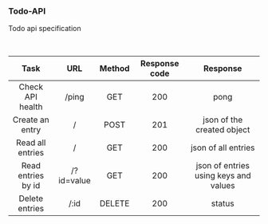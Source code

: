### Todo-API

Todo api specification

<br>

|        Task        |    URL    | Method | Response code |               Response               |
| :----------------: | :--------: | :----: | :-----------: | :-----------------------------------: |
|  Check API health  |   /ping   |  GET  |      200      |                 pong                 |
|  Create an entry  |     /     |  POST  |      201      |      json of the created object      |
|  Read all entries  |     /     |  GET  |      200      |          json of all entries          |
| Read entries by id | /?id=value |  GET  |      200      | json of entries using keys and values |
|   Delete entries   |    /:id    | DELETE |      200      |                status                |
